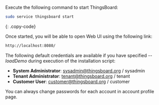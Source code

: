
Execute the following command to start ThingsBoard:

```bash
sudo service thingsboard start

```
{: .copy-code}
 
Once started, you will be able to open Web UI using the following link:

```bash
http://localhost:8080/
```

The following default credentials are available if you have specified *--loadDemo* during execution of the installation script:

- **System Administrator**: sysadmin@thingsboard.org / sysadmin
- **Tenant Administrator**: tenant@thingsboard.org / tenant
- **Customer User**: customer@thingsboard.org / customer

You can always change passwords for each account in account profile page.